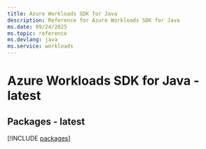 ```yaml
---
title: Azure Workloads SDK for Java
description: Reference for Azure Workloads SDK for Java
ms.date: 09/24/2025
ms.topic: reference
ms.devlang: java
ms.service: workloads
---
```

# Azure Workloads SDK for Java - latest
## Packages - latest
[!INCLUDE [packages](workloads-index.md)]